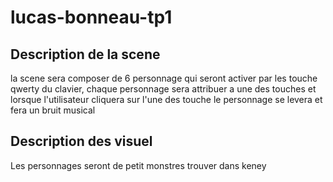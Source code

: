 # lucas-bonneau-tp1

## Description de la scene

la scene sera composer de 6 personnage qui seront activer par les touche qwerty du clavier, chaque personnage sera attribuer a une des touches et lorsque l'utilisateur cliquera sur l'une des touche le personnage se levera et fera un bruit musical 

## Description des visuel

Les personnages seront de petit monstres trouver dans keney 


